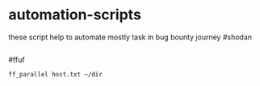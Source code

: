# automation-scripts
these script help to automate mostly task in bug bounty journey
#shodan 
```bash

```
#ffuf
```bash
ff_parallel host.txt ~/dir
```
